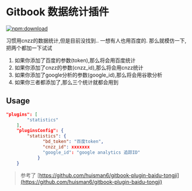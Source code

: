 # Gitbook 数据统计插件

[![npm:download](https://img.shields.io/npm/dt/gitbook-plugin-statistics)](https://www.npmjs.com/package/gitbook-plugin-statistics)


习惯用cnzz的数据统计,但是目前没找到..  一想有人也用百度的.  那么就模仿一下,把两个都加一下试试


1. 如果你添加了百度的参数(token),那么将会用百度统计
2. 如果你添加了cnzz的参数(cnzz_id),那么将会用cnzz统计
3. 如果你添加了google分析的参数(google_id),那么将会用谷歌分析
3. 如果你三者都添加了,那么三个统计就都会用到

## Usage

```json
"plugins": [
        "statistics"
    ],
    "pluginsConfig": {
        "statistics": {
              "bd_token": "百度token",
              "cnzz_id": xxxxxxx
              "google_id": "google analytics 追踪ID"
            }
    }
```




> 参考了 [https://github.com/huisman6/gitbook-plugin-baidu-tongji](https://github.com/huisman6/gitbook-plugin-baidu-tongji)